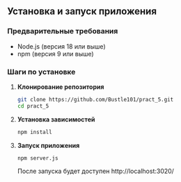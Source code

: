 ## Установка и запуск приложения

### Предварительные требования
- Node.js (версия 18 или выше)
- npm (версия 9 или выше)

### Шаги по установке

1. **Клонирование репозитория**
   ```bash
   git clone https://github.com/Bustle101/pract_5.git
   cd pract_5
   ```

2. **Установка зависимостей**
   ```bash
   npm install
   ```

3. **Запуск приложения**
   ```bash
   npm server.js
   ```
   После запуска будет доступен http://localhost:3020/
